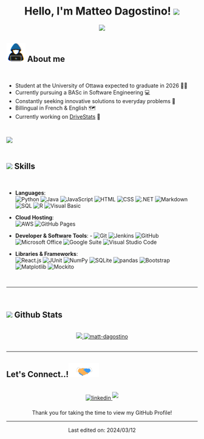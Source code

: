 <h1 align="center"><b>Hello, I'm Matteo Dagostino! </b><img src="https://media.giphy.com/media/hvRJCLFzcasrR4ia7z/giphy.gif" width="35"></h1>

<p align="center">
  <a href="https://github.com/DenverCoder1/readme-typing-svg"><img src="https://readme-typing-svg.herokuapp.com?font=Time+New+Roman&color=cyan&size=25&center=true&vCenter=true&width=600&height=100&lines=Salut,+comment+ça+va?;Student+at+the+University+of+Ottawa;Software+Enginnering+Student"></a>
</p>
	
## <picture><img src = "https://github.com/0xAbdulKhalid/0xAbdulKhalid/raw/main/assets/mdImages/about_me.gif" width = 50px></picture> **About me**

<!-- <picture> <img align="right" src="https://github.com/0xAbdulKhalid/0xAbdulKhalid/raw/main/assets/mdImages/Right_Side.gif" width = 250px></picture> -->

<br>

- Student at the University of Ottawa expected to graduate in 2026 👨‍🎓
- Currently pursuing a BASc in Software Engineering 💻
- Constantly seeking innovative solutions to everyday problems 🔎
- Billingual in French & English 🗺️
- Currently working on [DriveStats](https://github.com/matt-dagostino/drive-stats) 📱

<br>

<img src="https://user-images.githubusercontent.com/73097560/115834477-dbab4500-a447-11eb-908a-139a6edaec5c.gif"><br><br>

## <img src="https://media2.giphy.com/media/QssGEmpkyEOhBCb7e1/giphy.gif?cid=ecf05e47a0n3gi1bfqntqmob8g9aid1oyj2wr3ds3mg700bl&rid=giphy.gif" width ="25"><b> Skills</b>
<br>

<p align="center">

- **Languages**:  
	![Python](https://img.shields.io/badge/Python-14354C?style=for-the-badge&logo=python&logoColor=white)
	![Java](https://img.shields.io/badge/Java-ED8B00?style=for-the-badge&logo=java&logoColor=white)
	![JavaScript](https://img.shields.io/badge/JavaScript-323330?style=for-the-badge&logo=javascript&logoColor=F7DF1E)
	![HTML](https://img.shields.io/badge/HTML-239120?style=for-the-badge&logo=html5&logoColor=white)
	![CSS](https://img.shields.io/badge/CSS3-1572B6?style=for-the-badge&logo=css3&logoColor=white)
	![.NET](https://img.shields.io/badge/.NET-5C2D91?style=for-the-badge&logo=.net&logoColor=white)
	![Markdown](https://img.shields.io/badge/Markdown-000000?style=for-the-badge&logo=markdown&logoColor=white)
	![SQL](https://img.shields.io/badge/SQL-00000F?style=for-the-badge&logo=mysql&logoColor=white)
	![R](https://img.shields.io/badge/R-%23276DC3.svg?style=for-the-badge&logo=r&logoColor=white)
	![Visual Basic](https://img.shields.io/badge/Visual%20Basic-7B0099?style=for-the-badge&logo=visual-studio&logoColor=white)

- **Cloud Hosting**:  
	![AWS](https://img.shields.io/badge/AWS-%23FF9900.svg?style=for-the-badge&logo=amazon-aws&logoColor=white)
	![GitHub Pages](https://img.shields.io/badge/GitHub%20Pages-%23327FC7.svg?style=for-the-badge&logo=github&logoColor=white)

- **Developer & Software Tools**:  -
	![Git](https://img.shields.io/badge/Git-F05033?style=for-the-badge&logo=git&logoColor=white)
	![Jenkins](https://img.shields.io/badge/Jenkins-D24939?style=for-the-badge&logo=jenkins&logoColor=white)
	![GitHub](https://img.shields.io/badge/GitHub-181717?style=for-the-badge&logo=github&logoColor=white)
	![Microsoft Office](https://img.shields.io/badge/Microsoft%20Office-D83B01?style=for-the-badge&logo=microsoft-office&logoColor=white)
	![Google Suite](https://img.shields.io/badge/Google%20Suite-4285F4?style=for-the-badge&logo=google&logoColor=white)
	![Visual Studio Code](https://img.shields.io/badge/Visual%20Studio%20Code-0078d7.svg?style=for-the-badge&logo=visual-studio-code&logoColor=white)

- **Libraries & Frameworks**:  
	![React.js](https://img.shields.io/badge/React-61DAFB?style=for-the-badge&logo=react&logoColor=white)
	![JUnit](https://img.shields.io/badge/JUnit-25A162?style=for-the-badge&logo=junit&logoColor=white)
	![NumPy](https://img.shields.io/badge/NumPy-013243?style=for-the-badge&logo=numpy&logoColor=white)
	![SQLite](https://img.shields.io/badge/SQLite-003B57?style=for-the-badge&logo=sqlite&logoColor=white)
	![pandas](https://img.shields.io/badge/pandas-150458?style=for-the-badge&logo=pandas&logoColor=white)
	![Bootstrap](https://img.shields.io/badge/Bootstrap-563D7C?style=for-the-badge&logo=bootstrap&logoColor=white)
	![Matplotlib](https://img.shields.io/badge/Matplotlib-3776AB?style=for-the-badge&logo=matplotlib&logoColor=white)
	![Mockito](https://img.shields.io/badge/Mockito-%235DAE4A.svg?style=for-the-badge&logo=mockito&logoColor=white)

<br>
</p>

-----

<br>


## <img src="https://media.giphy.com/media/iY8CRBdQXODJSCERIr/giphy.gif" width="35"><b> Github Stats </b>
<br>

<div align="center">

<a href="https://github.com/matt-dagostino">
  <img src="https://github-readme-stats-git-masterrstaa-rickstaa.vercel.app/api?username=matt-dagostino&include_all_commits=true&count_private=true&show_icons=true&line_height=20&title_color=7A7ADB&icon_color=2234AE&text_color=D3D3D3&bg_color=0,000000,130F40" width="465"/>
  
  <img src="https://github-readme-stats-git-masterrstaa-rickstaa.vercel.app/api/top-langs/?username=matt-dagostino&langs_count=3&show_icons=true&line_height=20&title_color=7A7ADB&icon_color=2234AE&text_color=D3D3D3&bg_color=0,000000,130F40" width="375"  alt="matt-dagostino"/>

</a>
</div>

<br>

-----



## <b> Let's Connect..!</b><img src="https://github.com/0xAbdulKhalid/0xAbdulKhalid/raw/main/assets/mdImages/handshake.gif" width ="80">
<br>
<div align='center'>


<a href="https://www.linkedin.com/in/matteo-dagostino09/" target="_blank">
<img src="https://img.shields.io/badge/linkedin:  Matteo Dagostino-%2300acee.svg?color=405DE6&style=for-the-badge&logo=linkedin&logoColor=white" alt=linkedin style="margin-bottom: 5px;"/>
</a>

<a href="mailto:matt.dag09@gmail.com" target="_blank">
<img src="https://img.shields.io/badge/gmail:  matt.dag09@gmail.com-%23EA4335.svg?style=for-the-badge&logo=gmail&logoColor=white" t=mail style="margin-bottom: 5px;" />
</a>

<br>
<br>
Thank you for taking the time to view my GitHub Profile!
<br>
	
</div>

<div align='center'>
</div>

------------------------
<div align="center">
Last edited on: 2024/03/12
</div>
<br>
